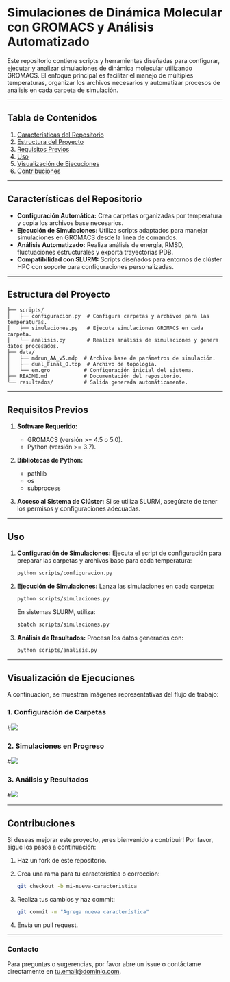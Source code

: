 
# Simulaciones de Dinámica Molecular con GROMACS y Análisis Automatizado

Este repositorio contiene scripts y herramientas diseñadas para configurar, ejecutar y analizar simulaciones de dinámica molecular utilizando GROMACS. El enfoque principal es facilitar el manejo de múltiples temperaturas, organizar los archivos necesarios y automatizar procesos de análisis en cada carpeta de simulación.

---

## Tabla de Contenidos

1. [Características del Repositorio](#caracteristicas-del-repositorio)
2. [Estructura del Proyecto](#estructura-del-proyecto)
3. [Requisitos Previos](#requisitos-previos)
4. [Uso](#uso)
5. [Visualización de Ejecuciones](#visualizacion-de-ejecuciones)
6. [Contribuciones](#contribuciones)

---

## Características del Repositorio

- **Configuración Automática:** Crea carpetas organizadas por temperatura y copia los archivos base necesarios.
- **Ejecución de Simulaciones:** Utiliza scripts adaptados para manejar simulaciones en GROMACS desde la línea de comandos.
- **Análisis Automatizado:** Realiza análisis de energía, RMSD, fluctuaciones estructurales y exporta trayectorias PDB.
- **Compatibilidad con SLURM:** Scripts diseñados para entornos de clúster HPC con soporte para configuraciones personalizadas.

---

## Estructura del Proyecto

```
├── scripts/
│   ├── configuracion.py  # Configura carpetas y archivos para las temperaturas.
│   ├── simulaciones.py   # Ejecuta simulaciones GROMACS en cada carpeta.
│   └── analisis.py       # Realiza análisis de simulaciones y genera datos procesados.
├── data/
│   ├── mdrun_AA_v5.mdp  # Archivo base de parámetros de simulación.
│   ├── dual_Final_O.top  # Archivo de topología.
│   └── em.gro           # Configuración inicial del sistema.
├── README.md            # Documentación del repositorio.
└── resultados/          # Salida generada automáticamente.
```

---

## Requisitos Previos

1. **Software Requerido:**
   - GROMACS (versión >= 4.5 o 5.0).
   - Python (versión >= 3.7).
2. **Bibliotecas de Python:**
   - pathlib
   - os
   - subprocess

3. **Acceso al Sistema de Clúster:** Si se utiliza SLURM, asegúrate de tener los permisos y configuraciones adecuadas.

---

## Uso

1. **Configuración de Simulaciones:**
   Ejecuta el script de configuración para preparar las carpetas y archivos base para cada temperatura:

   ```bash
   python scripts/configuracion.py
   ```

2. **Ejecución de Simulaciones:**
   Lanza las simulaciones en cada carpeta:

   ```bash
   python scripts/simulaciones.py
   ```

   En sistemas SLURM, utiliza:

   ```bash
   sbatch scripts/simulaciones.py
   ```

3. **Análisis de Resultados:**
   Procesa los datos generados con:

   ```bash
   python scripts/analisis.py
   ```

---

## Visualización de Ejecuciones

A continuación, se muestran imágenes representativas del flujo de trabajo:

### 1. Configuración de Carpetas
#![](https://via.placeholder.com/800x400.png?text=Estructura+de+Carpetas+por+Temperatura)

### 2. Simulaciones en Progreso
#![](https://via.placeholder.com/800x400.png?text=Ejecuci%C3%B3n+de+Simulaciones+en+GROMACS)

### 3. Análisis y Resultados
#![](https://via.placeholder.com/800x400.png?text=An%C3%A1lisis+Automatizado+de+Trayectorias)

---

## Contribuciones

Si deseas mejorar este proyecto, ¡eres bienvenido a contribuir! Por favor, sigue los pasos a continuación:

1. Haz un fork de este repositorio.
2. Crea una rama para tu característica o corrección:

   ```bash
   git checkout -b mi-nueva-caracteristica
   ```

3. Realiza tus cambios y haz commit:

   ```bash
   git commit -m "Agrega nueva característica"
   ```

4. Envía un pull request.

---

### Contacto
Para preguntas o sugerencias, por favor abre un issue o contáctame directamente en [tu.email@dominio.com](mailto:simulacra.simulacion@gmail.com).
